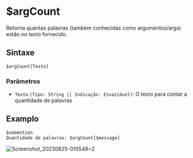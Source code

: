 # $argCount
Retorna quantas palavras (também conhecidas como argumentos/args) estão no texto fornecido.
## Sintaxe
```
$argCount[Texto]
```

### Parâmetros 
- `Texto` `(Tipo: String || Indicação: Esvaziável)`: O texto para contar a quantidade de palavras 

## Examplo
```
$nomention
Quantidade de palavras: $argCount[$message]
```
![Screenshot_20230825-010548~2](https://github.com/Kemi-Rawr/bdfd-wiki/assets/111205130/216c082e-946c-4299-82a4-b229b01160c0)
